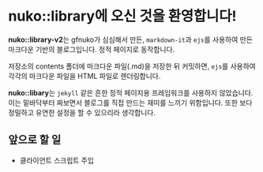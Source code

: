 # nuko::library에 오신 것을 환영합니다!

**nuko::library-v2**는 gfnuko가 심심해서 만든, `markdown-it`과 `ejs`를 사용하여 만든 마크다운 기반의 블로그입니다. 정적 페이지로 동작합니다.

저장소의 contents 폴더에 마크다운 파일(.md)을 저장한 뒤 커밋하면, `ejs`를 사용하여 각각의 마크다운 파일을 HTML 파일로 렌더링합니다.

 **nuko::libary**는 `jekyll` 같은 흔한 정적 페이지용 프레임워크를 사용하지 않았습니다. 이는 밑바닥부터 짜보면서 블로그를 직접 만드는 재미를 느끼기 위함입니다. 또한 보다 정밀하고 유연한 설정을 할 수 있으리라 생각합니다.



## 앞으로 할 일

- 클라이언트 스크립트 주입

